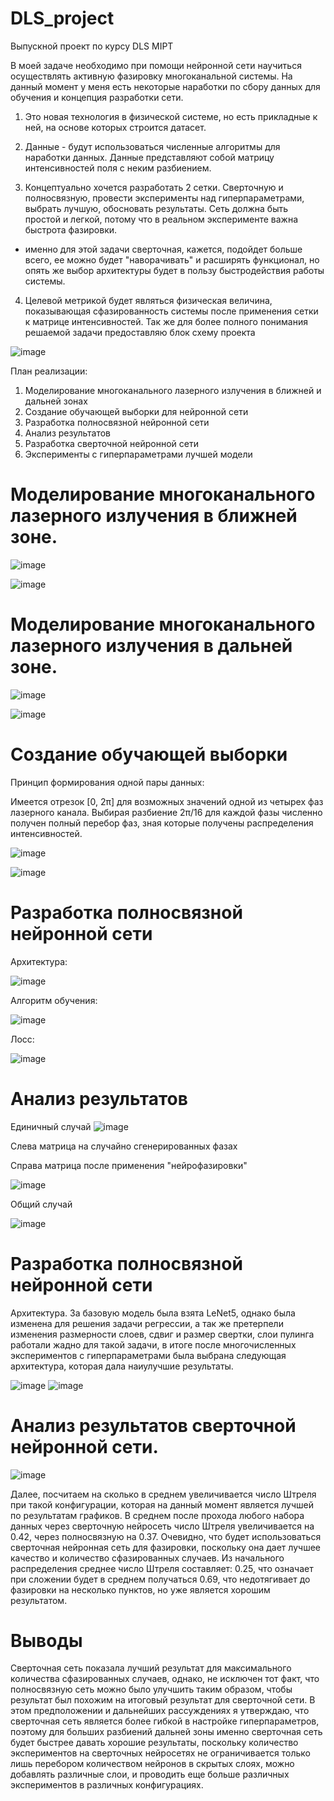 # DLS_project
Выпускной проект по курсу DLS MIPT


В моей задаче необходимо при помощи нейронной сети научиться осуществлять активную фазировку многоканальной системы. 
На данный момент у меня есть некоторые наработки по сбору данных для обучения и концепция разработки сети. 

1. Это новая технология в физической системе, но есть прикладные к ней, 
на основе которых строится датасет.

2. Данные - будут использоваться численные алгоритмы для наработки данных. Данные представляют собой матрицу интенсивностей поля с неким разбиением. 

3. Концептуально хочется разработать 2 сетки. Сверточную и полносвязную, провести эксперименты над гиперпараметрами,
выбрать лучшую, обосновать результаты. Сеть должна быть простой и легкой, потому что в реальном эксперименте важна быстрота фазировки.
+ именно для этой задачи сверточная, кажется, подойдет больше всего, ее можно будет "наворачивать" и расширять функционал, 
но опять же выбор архитектуры будет в пользу быстродействия работы системы. 

4. Целевой метрикой будет являться физическая величина, показывающая сфазированность системы после применения сетки к матрице интенсивностей. 
Так же для более полного понимания решаемой задачи предоставляю блок схему проекта


![image](https://github.com/sammorozov/DLS_project/assets/109150200/cdd4d4be-4e02-40ad-b267-1bd459bd4fd9)

План реализации: 

1. Моделирование многоканального лазерного излучения в ближней и дальней зонах
2. Создание обучающей выборки для нейронной сети 
3. Разработка полносвязной нейронной сети 
4. Анализ результатов 
5. Разработка сверточной нейронной сети 
6. Эксперименты с гиперпараметрами лучшей модели

# Моделирование многоканального лазерного излучения в ближней зоне.

![image](https://github.com/sammorozov/DLS_project/assets/109150200/a858d1f5-a3f7-4e34-95ba-5a98210f8b53)

![image](https://github.com/sammorozov/DLS_project/assets/109150200/aaf934dc-76e8-469a-8900-507d9136d9ba)


# Моделирование многоканального лазерного излучения в дальней зоне.

![image](https://github.com/sammorozov/DLS_project/assets/109150200/58dd8903-b8f4-437e-b0bb-d2b064a0f53e)


![image](https://github.com/sammorozov/DLS_project/assets/109150200/133932c6-d9e6-4de5-b1c8-30759b4546a4)


# Создание обучающей выборки 

Принцип формирования одной пары данных:

Имеется отрезок  [0, 2π] для возможных значений одной из четырех фаз лазерного канала.
Выбирая разбиение 2π/16 для каждой фазы численно получен полный перебор фаз, зная которые получены распределения интенсивностей.

![image](https://github.com/sammorozov/DLS_project/assets/109150200/d58d774a-bed3-4160-89c6-f356a56540fe)

![image](https://github.com/sammorozov/DLS_project/assets/109150200/df7b43e9-1a54-447d-ac7f-76b2684464cc)


# Разработка полносвязной нейронной сети

Архитектура:

![image](https://github.com/sammorozov/DLS_project/assets/109150200/9f6c93bf-ca13-447c-be1f-8b2b5c1d4dca)

Алгоритм обучения:

![image](https://github.com/sammorozov/DLS_project/assets/109150200/4d624bac-c07f-4adb-9921-070af91f4e41)

Лосс:

![image](https://github.com/sammorozov/DLS_project/assets/109150200/37f549aa-27fd-462a-bf6f-835ffcf7c213)


# Анализ результатов

Единичный случай
![image](https://github.com/sammorozov/DLS_project/assets/109150200/2a4a0edf-8d62-40fa-838e-b3d6f8df300f)

Слева матрица на случайно сгенерированных фазах

Справа матрица после применения "нейрофазировки"

![image](https://github.com/sammorozov/DLS_project/assets/109150200/d4b5fa4a-42b2-48eb-8795-cba086d3b13e)

Общий случай

![image](https://github.com/sammorozov/DLS_project/assets/109150200/bdc2a411-2d5b-44b1-b4ae-f9e60fa11026)

# Разработка полносвязной нейронной сети

Архитектура. За базовую модель была взята LeNet5, однако была изменена для решения задачи регрессии, 
а так же претерпели изменения размерности слоев, сдвиг и размер свертки, слои пулинга работали жадно для такой задачи,
в итоге после многочисленных экспериментов с гиперпараметрами была выбрана следующая архитектура, которая дала 
наиулучшие результаты.

![image](https://github.com/sammorozov/DLS_project/assets/109150200/864bddad-871f-492a-bd46-ad8d08e0334b)
![image](https://github.com/sammorozov/DLS_project/assets/109150200/c0246bb7-9f98-41ba-9d09-45c70ab9fb39)



# Анализ результатов сверточной нейронной сети.

![image](https://github.com/sammorozov/DLS_project/assets/109150200/9eada714-fa30-44bf-8b1f-4c367e346702)

Далее, посчитаем на сколько в среднем увеличивается число Штреля при такой конфигурации, которая на данный момент является лучшей по результатам графиков. В среднем после прохода любого набора данных через сверточную нейросеть число Штреля увеличивается на 0.42, через полносвязную на 0.37. Очевидно, что будет использоваться сверточная нейронная сеть для фазировки, поскольку она дает лучшее качество и количество сфазированных случаев. Из начального распределения среднее число Штреля составляет: 0.25, что означает при сложении будет в среднем получаться 0.69, что недотягивает до фазировки на несколько пунктов, но уже является хорошим результатом. 

# Выводы

Сверточная сеть показала лучший результат для максимального количества сфазированных случаев, однако, не исключен тот факт, что полносвязную сеть можно было улучшить таким образом, чтобы результат был похожим на итоговый результат для сверточной сети. В этом предположении и дальнейших рассуждениях я утверждаю, что сверточная сеть является более гибкой в настройке гиперпараметров, поэтому для больших разбиений дальней зоны именно сверточная сеть будет быстрее давать хорошие результаты, поскольку количество экспериментов на сверточных нейросетях не ограничивается только лишь перебором количеством нейронов в скрытых слоях, можно добавлять различные слои, и проводить еще больше различных экспериментов в различных конфигурациях. 

